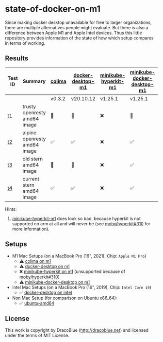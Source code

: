 # state-of-docker-on-m1

Since making docker desktop unavailable for free to larger organizations, there are multiple alternatives people might
evaluate. But there is also a difference between Apple M1 and Apple Intel devices. Thus this little repository provides
information of the state of how which setup compares in terms of working.

## Results

| Test ID             | Summary                      | [colima](./setups/colima-m1.md) | [docker-desktop-m1](./setups/docker-desktop-m1.md) | [minikube-hyperkit-m1](./setups/minikube-hyperkit-m1.md) | [minikube-docker-desktop-m1](./setups/minikube-docker-desktop-m1.md) | [docker-desktop on intel](./setups/docker-desktop-intel.md) | [ubuntu-amd64](./setups/ubuntu-amd64.md) |
|---------------------|------------------------------|---------------------------------|----------------------------------------------------|----------------------------------------------------------|--------------------------------------------------------------------|-------------------------------------------------------------|------------------------------------------|
|                     |                              | v0.3.2                          | v20.10.12                                          | v1.25.1                                                  |  v1.25.1                                                             | v20.10.12                                                   | v20.10.12                                |
| [t1](./tests/t1.sh) | trusty openresty amd64 image | 🛑                              | 🛑                                                 | ❌                                                        |  🛑                                                                  | ✅                                                           | ✅                                        |
| [t2](./tests/t2.sh) | alpine openresty amd64 image | ✅                               | ✅                                                  | ❌                                                        | ✅                                                                    | ✅                                                           | ✅                                        |
| [t3](./tests/t3.sh) | old stern amd64 image        | 🛑                              | 🛑                                                 | ❌                                                        | ✅                                                                    | ✅                                                           | ✅                                        |
| [t4](./tests/t4.sh) | current stern amd64 image    | ✅                               | ✅                                                  | ❌                                                        | ✅                                                                    | ✅                                                           | ✅                                        |

Hints:

1.  [minikube-hyperkit-m1](./setups/minikube-hyperkit-m1.md) does look so bad, because hyperkit is not supported on arm at all and will never be (see [moby/hyperkit#310](https://github.com/moby/hyperkit/issues/310) for more information).

## Setups

* M1 Mac Setups (on a MacBook Pro (16", 2021), Chip: `Apple M1 Pro`)
  * ⚠️ [colima on m1](./setups/colima-m1.md)
  * ⚠️ [docker-desktop on m1](./setups/docker-desktop-m1.md)
  * ❌ [minikube-hyperkit on m1](./setups/minikube-hyperkit-m1.md) (unsupported because of [moby/hyperkit#310](https://github.com/moby/hyperkit/issues/310))
  * ⚠️ [minikube-docker-desktop on m1](./setups/minikube-docker-desktop-m1.md)
* Intel Mac Setups (on a MacBook Pro (16", 2019), Chip: `Intel Core i9`)
  * ✅ [docker-desktop on intel](./setups/docker-desktop-intel.md)
* Non Mac Setup (for comparison on Ubuntu x86_64):
  * ✅ [ubuntu-amd64](./setups/ubuntu-amd64.md)

## License

This work is copyright by DracoBlue (http://dracoblue.net) and licensed under the terms of MIT License.